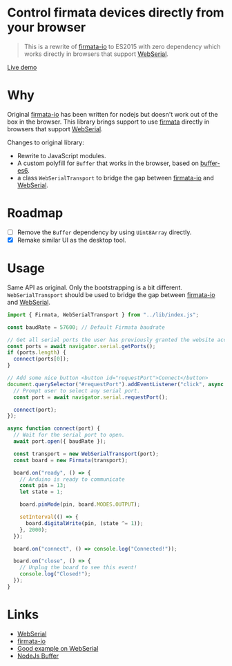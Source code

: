 Control firmata devices directly from your browser
===

> This is a rewrite of [firmata-io] to ES2015 with zero dependency which works directly in browsers that support [WebSerial].

[Live demo](https://yellow-digital.github.io/firmata-web/examples/index.html)

# Why
Original [firmata-io] has been written for nodejs but doesn't work out of the box in the browser. This library brings support to use [firmata] directly in browsers that support [WebSerial].

Changes to original library:
- Rewrite to JavaScript modules.
- A custom polyfill for `Buffer` that works in the browser, based on [buffer-es6](https://github.com/calvinmetcalf/buffer-es6).
- a class `WebSerialTransport` to bridge the gap between [firmata-io] and [WebSerial].

# Roadmap
- [ ] Remove the `Buffer` dependency by using `Uint8Array` directly.
- [X] Remake similar UI as the desktop tool.

# Usage
Same API as original. Only the bootstrapping is a bit different. `WebSerialTransport` should be used to bridge the gap between [firmata-io] and [WebSerial].

```js
import { Firmata, WebSerialTransport } from "../lib/index.js";

const baudRate = 57600; // Default Firmata baudrate

// Get all serial ports the user has previously granted the website access to.
const ports = await navigator.serial.getPorts();
if (ports.length) {
  connect(ports[0]);
}

// Add some nice button <button id="requestPort">Connect</button>
document.querySelector("#requestPort").addEventListener("click", async () => {
  // Prompt user to select any serial port.
  const port = await navigator.serial.requestPort();

  connect(port);
});

async function connect(port) {
  // Wait for the serial port to open.
  await port.open({ baudRate });

  const transport = new WebSerialTransport(port);
  const board = new Firmata(transport);

  board.on("ready", () => {
    // Arduino is ready to communicate
    const pin = 13;
    let state = 1;

    board.pinMode(pin, board.MODES.OUTPUT);

    setInterval(() => {
      board.digitalWrite(pin, (state ^= 1));
    }, 2000);
  });

  board.on("connect", () => console.log("Connected!"));

  board.on("close", () => {
    // Unplug the board to see this event!
    console.log("Closed!");
  });
}
```

# Links
- [WebSerial]
- [firmata-io]
- [Good example on WebSerial]
- [NodeJs Buffer]

[WebSerial]: https://developer.mozilla.org/en-US/docs/Web/API/Web_Serial_API
[firmata]: http://firmata.org/wiki/Main_Page
[firmata-js]: https://github.com/firmata/firmata.js/tree/master/packages/firmata.js
[firmata-io]: https://github.com/firmata/firmata.js/tree/master/packages/firmata-io
[NodeJs Buffer]: https://nodejs.org/api/buffer.html
[Good example on WebSerial]: https://web.dev/serial/
